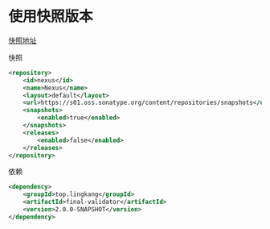 # 使用快照版本

[快照地址](https://s01.oss.sonatype.org/content/repositories/snapshots/top/lingkang/)

快照
```xml
<repository>
    <id>nexus</id>
    <name>Nexus</name>
    <layout>default</layout>
    <url>https://s01.oss.sonatype.org/content/repositories/snapshots</url>
    <snapshots>
        <enabled>true</enabled>
    </snapshots>
    <releases>
        <enabled>false</enabled>
    </releases>
</repository>
```

依赖
```xml
<dependency>
    <groupId>top.lingkang</groupId>
    <artifactId>final-validator</artifactId>
    <version>2.0.0-SNAPSHOT</version>
</dependency>
```